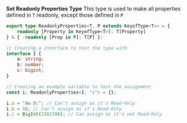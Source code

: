 **Set Readonly Properties Type**
This type is used to make all properties defined in `T` readonly, except those defined in `P`

```ts
export type ReadonlyProperties<T, P extends KeyofType<T>> = {
    readonly [Property in KeyofType<T>]: T[Property]
} & { -readonly [Prop in P]: T[P] };

// Creating a interface to test the type with
interface I {
    a: string;
    b: number;
    c: bigint;
}

// Creating an example variable to test the assignment
const i: ReadonlyProperties<I, "c"> = {};

i.a = "Aw D:"; // Can't assign as it's Read-Only
i.b = 16; // Can't assign as it's Read-Only
i.c = BigInt(2382398); // Can assign as it's not Read-Only
```
